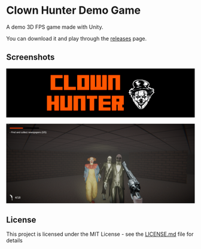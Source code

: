 # Clown Hunter Demo Game

A demo 3D FPS game made with Unity.

You can download it and play through the [releases](https://github.com/juliocesarscheidt/clown-hunter/releases) page.

## Screenshots

![menu](./Images/Banner.png)

![in game](./Images/In-Game-001.png)

## License

This project is licensed under the MIT License - see the [LICENSE.md](LICENSE.md) file for details

